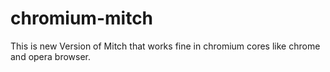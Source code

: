﻿# chromium-mitch
This is new Version of Mitch that works fine in chromium cores like chrome and opera browser.
